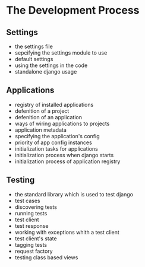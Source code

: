 <!-- bg=white fg=black -->

# The Development Process

## Settings

- the settings file
- sepcifying the settings module to use
- default settings
- using the settings in the code
- standalone django usage

## Applications

- registry of installed applications
- defenition of a project
- defenition of an application
- ways of wiring applications to projects
- application metadata
- specifying the application's config
- priority of app config instances
- initialization tasks for applications
- initialization process when django starts
- initialization process of application registry

## Testing

- the standard library which is used to test django
- test cases
- discovering tests
- running tests
- test client
- test response
- working with exceptions whith a test client
- test client's state
- tagging tests
- request factory
- testing class based views
